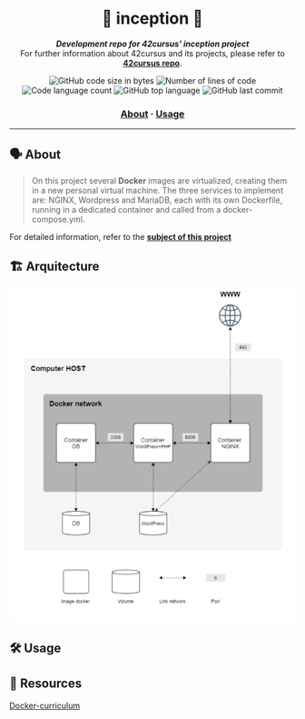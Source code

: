 <h1 align="center">
🐳 inception 🐳
</h1>

<p align="center">
	<b><i>Development repo for 42cursus' inception project</i></b><br>
	For further information about 42cursus and its projects, please refer to <a href="https://github.com/iker-gonzalez/42_cursus"><b>42cursus repo</b></a>.
</p>

<p align="center">
	<img alt="GitHub code size in bytes" src="https://img.shields.io/github/languages/code-size/iker-gonzalez/inception?color=blueviolet" />
	<img alt="Number of lines of code" src="https://img.shields.io/tokei/lines/github/iker-gonzalez/inception?color=blueviolet" />
	<img alt="Code language count" src="https://img.shields.io/github/languages/count/iker-gonzalez/inception?color=blue" />
	<img alt="GitHub top language" src="https://img.shields.io/github/languages/top/iker-gonzalez/inception?color=blue" />
	<img alt="GitHub last commit" src="https://img.shields.io/github/last-commit/iker-gonzalez/inception?color=brightgreen" />
</p>

<h3 align="center">
	<a href="#%EF%B8%8F-about">About</a>
	<span> · </span>
	<a href="#%EF%B8%8F-usage">Usage</a>
</h3>

---

## 🗣️ About

> On this project several <strong>Docker</strong> images are virtualized, creating them in a new personal virtual machine. The three services to implement are: NGINX, Wordpress and MariaDB, each with its own Dockerfile, running in a dedicated container and called from a docker-compose.yml.

For detailed information, refer to the [**subject of this project**](https://github.com/iker-gonzalez/42_cursus/blob/main/_PDFs/en.subject_inception.pdf)


## 🏗 Arquitecture 

![System arquitecture](https://github.com/iker-gonzalez/inception/blob/main/inception_arquitecture.png)

 ## 🛠️ Usage
 
 ## 🔗 Resources
 
 [Docker-curriculum](https://docker-curriculum.com/)
 
 
